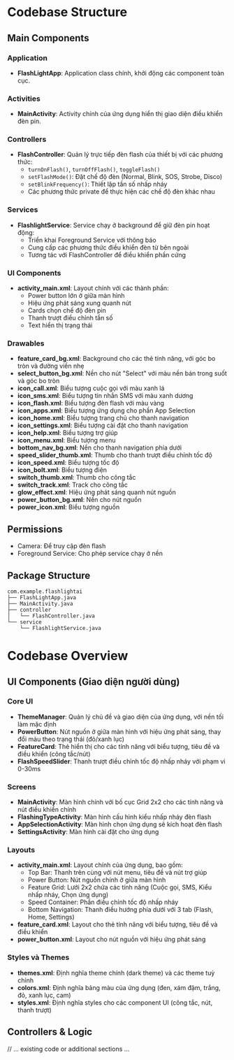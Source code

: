 # Codebase Structure

## Main Components

### Application
- **FlashLightApp**: Application class chính, khởi động các component toàn cục.

### Activities
- **MainActivity**: Activity chính của ứng dụng hiển thị giao diện điều khiển đèn pin.

### Controllers
- **FlashController**: Quản lý trực tiếp đèn flash của thiết bị với các phương thức:
  - `turnOnFlash()`, `turnOffFlash()`, `toggleFlash()`
  - `setFlashMode()`: Đặt chế độ đèn (Normal, Blink, SOS, Strobe, Disco)
  - `setBlinkFrequency()`: Thiết lập tần số nhấp nháy
  - Các phương thức private để thực hiện các chế độ đèn khác nhau

### Services
- **FlashlightService**: Service chạy ở background để giữ đèn pin hoạt động:
  - Triển khai Foreground Service với thông báo
  - Cung cấp các phương thức điều khiển đèn từ bên ngoài
  - Tương tác với FlashController để điều khiển phần cứng

### UI Components
- **activity_main.xml**: Layout chính với các thành phần:
  - Power button lớn ở giữa màn hình
  - Hiệu ứng phát sáng xung quanh nút
  - Cards chọn chế độ đèn pin
  - Thanh trượt điều chỉnh tần số
  - Text hiển thị trạng thái

### Drawables
- **feature_card_bg.xml**: Background cho các thẻ tính năng, với góc bo tròn và đường viền nhẹ
- **select_button_bg.xml**: Nền cho nút "Select" với màu nền bán trong suốt và góc bo tròn
- **icon_call.xml**: Biểu tượng cuộc gọi với màu xanh lá
- **icon_sms.xml**: Biểu tượng tin nhắn SMS với màu xanh dương
- **icon_flash.xml**: Biểu tượng đèn flash với màu vàng
- **icon_apps.xml**: Biểu tượng ứng dụng cho phần App Selection
- **icon_home.xml**: Biểu tượng trang chủ cho thanh navigation
- **icon_settings.xml**: Biểu tượng cài đặt cho thanh navigation
- **icon_help.xml**: Biểu tượng trợ giúp
- **icon_menu.xml**: Biểu tượng menu
- **bottom_nav_bg.xml**: Nền cho thanh navigation phía dưới
- **speed_slider_thumb.xml**: Thumb cho thanh trượt điều chỉnh tốc độ
- **icon_speed.xml**: Biểu tượng tốc độ
- **icon_bolt.xml**: Biểu tượng điện
- **switch_thumb.xml**: Thumb cho công tắc
- **switch_track.xml**: Track cho công tắc
- **glow_effect.xml**: Hiệu ứng phát sáng quanh nút nguồn
- **power_button_bg.xml**: Nền cho nút nguồn
- **power_icon.xml**: Biểu tượng nguồn

## Permissions
- Camera: Để truy cập đèn flash
- Foreground Service: Cho phép service chạy ở nền

## Package Structure
```
com.example.flashlightai
├── FlashLightApp.java
├── MainActivity.java
├── controller
│   └── FlashController.java
└── service
    └── FlashlightService.java
```

# Codebase Overview

## UI Components (Giao diện người dùng)

### Core UI
- **ThemeManager**: Quản lý chủ đề và giao diện của ứng dụng, với nền tối làm mặc định
- **PowerButton**: Nút nguồn ở giữa màn hình với hiệu ứng phát sáng, thay đổi màu theo trạng thái (đỏ/xanh lục)
- **FeatureCard**: Thẻ hiển thị cho các tính năng với biểu tượng, tiêu đề và điều khiển (công tắc/nút)
- **FlashSpeedSlider**: Thanh trượt điều chỉnh tốc độ nhấp nháy với phạm vi 0-30ms

### Screens
- **MainActivity**: Màn hình chính với bố cục Grid 2x2 cho các tính năng và nút điều khiển chính
- **FlashingTypeActivity**: Màn hình cấu hình kiểu nhấp nháy đèn flash
- **AppSelectionActivity**: Màn hình chọn ứng dụng sẽ kích hoạt đèn flash
- **SettingsActivity**: Màn hình cài đặt cho ứng dụng

### Layouts
- **activity_main.xml**: Layout chính của ứng dụng, bao gồm:
  - Top Bar: Thanh trên cùng với nút menu, tiêu đề và nút trợ giúp
  - Power Button: Nút nguồn chính ở giữa màn hình
  - Feature Grid: Lưới 2x2 chứa các tính năng (Cuộc gọi, SMS, Kiểu nhấp nháy, Chọn ứng dụng)
  - Speed Container: Phần điều chỉnh tốc độ nhấp nháy
  - Bottom Navigation: Thanh điều hướng phía dưới với 3 tab (Flash, Home, Settings)
- **feature_card.xml**: Layout cho thẻ tính năng với biểu tượng, tiêu đề và điều khiển
- **power_button.xml**: Layout cho nút nguồn với hiệu ứng phát sáng

### Styles và Themes
- **themes.xml**: Định nghĩa theme chính (dark theme) và các theme tuỳ chỉnh
- **colors.xml**: Định nghĩa bảng màu của ứng dụng (đen, xám đậm, trắng, đỏ, xanh lục, cam)
- **styles.xml**: Định nghĩa styles cho các component UI (công tắc, nút, thanh trượt)

## Controllers & Logic

// ... existing code or additional sections ...
